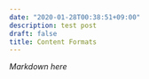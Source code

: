 ```yaml
---
date: "2020-01-28T00:38:51+09:00"
description: test post
draft: false
title: Content Formats
---
```


*Markdown here*
